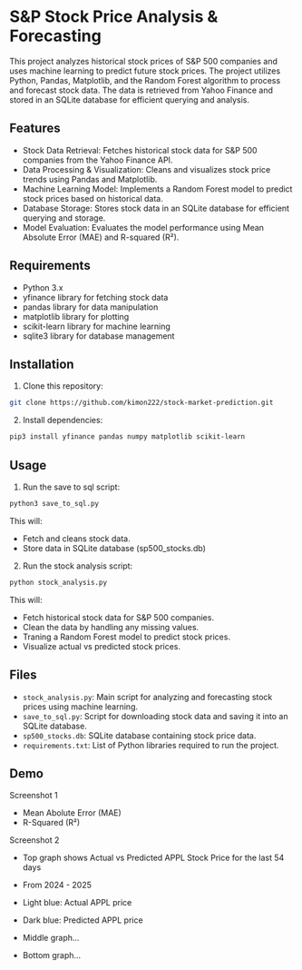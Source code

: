 # S&P Stock Price Analysis & Forecasting 

This project analyzes historical stock prices of S&P 500 companies and uses machine learning to predict future stock prices. The project utilizes Python, Pandas, Matplotlib, and the Random Forest algorithm to process and forecast stock data. The data is retrieved from Yahoo Finance and stored in an SQLite database for efficient querying and analysis.

## Features
- Stock Data Retrieval: Fetches historical stock data for S&P 500 companies from the Yahoo Finance API.
- Data Processing & Visualization: Cleans and visualizes stock price trends using Pandas and Matplotlib.
- Machine Learning Model: Implements a Random Forest model to predict stock prices based on historical data.
- Database Storage: Stores stock data in an SQLite database for efficient querying and storage.
- Model Evaluation: Evaluates the model performance using Mean Absolute Error (MAE) and R-squared (R²).

## Requirements 
- Python 3.x
- yfinance library for fetching stock data
- pandas library for data manipulation
- matplotlib library for plotting
- scikit-learn library for machine learning
- sqlite3 library for database management

## Installation 
1. Clone this repository: 
```bash
git clone https://github.com/kimon222/stock-market-prediction.git
```

2. Install dependencies: 
```bash
pip3 install yfinance pandas numpy matplotlib scikit-learn
```

## Usage 
1. Run the save to sql script:
```bash
python3 save_to_sql.py
```

This will:
- Fetch and cleans stock data.
- Store data in SQLite database (sp500_stocks.db)

2. Run the stock analysis script:
```bash
python stock_analysis.py
```

This will:
- Fetch historical stock data for S&P 500 companies.
- Clean the data by handling any missing values.
- Traning a Random Forest model to predict stock prices.
- Visualize actual vs predicted stock prices.

## Files
- `stock_analysis.py`: Main script for analyzing and forecasting stock prices using machine learning.
- `save_to_sql.py`: Script for downloading stock data and saving it into an SQLite database.
- `sp500_stocks.db`: SQLite database containing stock price data.
- `requirements.txt`: List of Python libraries required to run the project.

## Demo
Screenshot 1
- Mean Abolute Error (MAE)
- R-Squared (R²)

Screenshot 2
- Top graph shows Actual vs Predicted APPL Stock Price for the last 54 days
- From 2024 - 2025
- Light blue: Actual APPL price 
- Dark blue: Predicted APPL price 

- Middle graph...

- Bottom graph...

